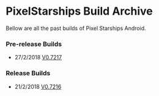 # PixelStarships Build Archive

Bellow are all the past builds of Pixel Starships Android.

### Pre-release Builds
- 27/2/2018 [V0.7217](https://github.com/savysoda/PSAndroidBuildArchive/releases/download/0.7217/PixelStarshipsUnityAndroidBeta.apk)

### Release Builds
- 21/2/2018 [V0.7216](https://github.com/savysoda/PSAndroidBuildArchive/releases/download/0.7216/PSAndroidProd-0_7216.apk)
